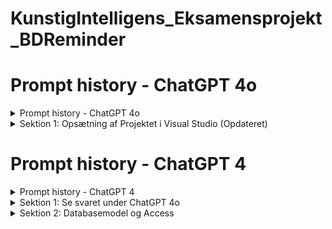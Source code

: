 # KunstigIntelligens_Eksamensprojekt_BDReminder
# Prompt history - ChatGPT 4o
<details id="00.ChatGPT-4o">
  <summary>Prompt history - ChatGPT 4o</summary>

## Prompt history - ChatGPT 4o
  1. [Full: Prompt history](https://chatgpt.com/share/dc11506d-26ab-40f1-ba88-8334cb481dd5)
  2. [Indledende prompt history](https://htmlpreview.github.io/?https://raw.githubusercontent.com/Eo-Le-LearnToHack/KunstigIntelligens_Eksamensprojekt_BDReminder/main/Prompt_history/01_Prompt_history.html)
  3. [Sektion 1: Tilføjet individual user authentication](https://htmlpreview.github.io/?https://raw.githubusercontent.com/Eo-Le-LearnToHack/KunstigIntelligens_Eksamensprojekt_BDReminder/main/Prompt_history/02_Prompt_history.html)
  4. [Full: Prompt history - FAIL](https://htmlpreview.github.io/?https://raw.githubusercontent.com/Eo-Le-LearnToHack/KunstigIntelligens_Eksamensprojekt_BDReminder/main/Prompt_History_ChatGPT%204o/03_Prompt_history_Full_Fail.html)

  
### Beskrivelse
```
Jeg anvendte CREATE modellen til at udarbejde min indledende prompt.
Den fulde originale samtale kan ikke deles, fordi der blev uploadet et billede under oprettelse af ASP.Net projektet i Visual Studio.
Billedet blev uploadet fordi guiden i ChatGPT 4o ikke var retvisende.
Desværre er det i mod ChatGPTs politik at dele samtaler med billeder.
Der forsøgte at få ChatGPT til selv at generede hele samtalen som en html fil, se linket i punkt 4.
Der vælges at starte samtalen på ny for at dokumentere hele forløbet,
dog vælges at ChatGPT 4 i stedet for 4o i håbet om at guiden er mere retvisende.
Yderligere ændres indledende prompt en lille smule ift. den erfaring der er dannet i nuværende samtale med ChatGPT 4o  
```
</details>

<details id="01.ChatGPT-4o">
  <summary>Sektion 1: Opsætning af Projektet i Visual Studio (Opdateret)</summary>
  
## Sektion 1: Opsætning af Projektet i Visual Studio (Opdateret)  
  
    1. Supplerende Youtube video [ASP.NET Core Crash Course - C# App in One Hour | freeCodeCamp.org | 1h:0m:43s](https://www.youtube.com/watch?v=BfEjDD8mWYg)
 
### Beskrivelse  
```
I sektion 1 blev jeg nysgerrig på hvad ASP.NET Core Web App var og søgte mere viden på youtube, hvor jeg stødte på ovenstående video.
11 minutter i videoen blev der valgt indivual user ved authentication som ikke var dækket af guiden i Sektion 1.
Jeg spurgte ChatGPT hvorfor dette ikke var tilfældet og ChatGPT valgte at opdatere Sektion 1 for at afspejle denne indstilling af authentication til indivial user.
Dette viste sig at være fejlagtig grundet ændring i nyere version. Yderligere var der indstillinger som ikke var nævnt i guiden fra ChatGPT.
Jeg uploadede et billede af skærmen og bad ChatGPT hjælpe med indstillingerne.
Dette skulle jeg ikke have gjort fordi samtalen kunne ikke deles hvis der er billeder i. Se yderligere under Prompt history - ChatGPT 4o.
``` 
</details>

# Prompt history - ChatGPT 4  
<details id="00.ChatGPT-4">
  <summary>Prompt history - ChatGPT 4</summary>

## Prompt history - ChatGPT 4  
  1. [Full: Prompt history](https://chatgpt.com/share/72ef4e92-3fb2-4f4c-90d5-e131829f7eb1)
  2. [Indledende promt history]()
  3. [Sektion 1:]()
  4. [Sektion 2:]()
  
### Beskrivelse  
```
Jeg startede på en ny samtale i ChatGPT 4 og forbedrede min prompt baseret på erfaring fra tidligere samtale i ChatGPT 4o.
Jeg anvendte samme CREATE modellen til at prompte.
```
</details>

<details id="01.ChatGPT-4">
  <summary>Sektion 1: Se svaret under ChatGPT 4o</summary>

[Se svaret under ChatGPT 4o](#01.ChatGPT-4o)  
  
### Beskrivelse  
```
Sektion 1 er allerede gennemført derfor referes der til samtalen i ChatGPT 4o.
```
</details>

<details id="02.ChatGPT-4">
  <summary>Sektion 2: Databasemodel og Access</summary>

## Sektion 2: Databasemodel og Access  
 
    1. Supplerende Youtube video [NuGet - Packages Source Visual Studio | Gerald Inside | 5m:10s](https://www.youtube.com/watch?v=Nmmo6TbX5kw)

### Beskrivelse
```
I sektion 2 havde jeg udfordring med at installere de tre nævnte nuget pakker:
pck1 =  Microsoft.EntityFrameWorkCore
pck2 =  Microsoft.EntityFrameWorkCore.SqlServer
pck3 =  Microsoft.EntityFrameWorkCore.Tools

Dette blev løst takket være denne youtube video https://www.youtube.com/watch?v=Nmmo6TbX5kw.
Løsningen er 2:34 minutter frem i videoen, hvor den korrekte package source (https://api.nuget.org/v3/index.json) er givet.
```
</details>
